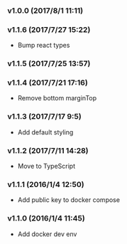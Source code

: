### v1.0.0	(2017/8/1 11:11)


### v1.1.6	(2017/7/27 15:22)
* Bump react types

### v1.1.5	(2017/7/25 13:57)


### v1.1.4	(2017/7/21 17:16)
* Remove bottom marginTop

### v1.1.3	(2017/7/17 9:5)
* Add default styling

### v1.1.2	(2017/7/11 14:28)
* Move to TypeScript

### v1.1.1	(2016/1/4 12:50)
* Add public key to docker compose

### v1.1.0	(2016/1/4 11:45)
* Add docker dev env


